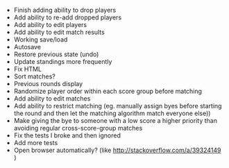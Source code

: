 * Finish adding ability to drop players
* Add ability to re-add dropped players
* Add ability to edit players
* Add ability to edit match results
* Working save/load
* Autosave
* Restore previous state (undo)
* Update standings more frequently
* Fix HTML
* Sort matches?
* Previous rounds display
* Randomize player order within each score group before matching
* Add ability to edit matches
* Add ability to restrict matching (eg. manually assign byes before starting the round and then let the matching algorithm match everyone else)) 
* Make giving the bye to someone with a low score a higher priority than avoiding regular cross-score-group matches
* Fix the tests I broke and then ignored
* Add more tests
* Open browser automatically? (like http://stackoverflow.com/a/39324149 )
